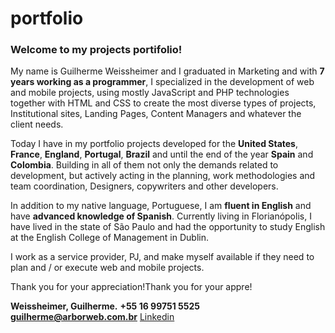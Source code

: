 # portfolio

### Welcome to my projects portifolio!

My name is Guilherme Weissheimer and I graduated in Marketing and with **7 years working as a programmer**, I specialized in the development of web and mobile projects, using mostly JavaScript and PHP technologies together with HTML and CSS to create the most diverse types of projects, Institutional sites, Landing Pages, Content Managers and whatever the client needs.

Today I have in my portfolio projects developed for the **United States**, **France**, **England**, **Portugal**, **Brazil** and until the end of the year **Spain** and **Colombia**. Building in all of them not only the demands related to development, but actively acting in the planning, work methodologies and team coordination, Designers, copywriters and other developers.

In addition to my native language, Portuguese, I am **fluent in English** and have **advanced knowledge of Spanish**. Currently living in Florianópolis, I have lived in the state of São Paulo and had the opportunity to study English at the English College of Management in Dublin.

I work as a service provider, PJ, and make myself available if they need to plan and / or execute web and mobile projects.



Thank you for your appreciation!Thank you for your appre!

**Weissheimer, Guilherme.**
**+55 16 99751 5525**
**guilherme@arborweb.com.br**
[Linkedin](https://www.linkedin.com/in/guilherme-weissheimer-400868131/?locale=en_US)